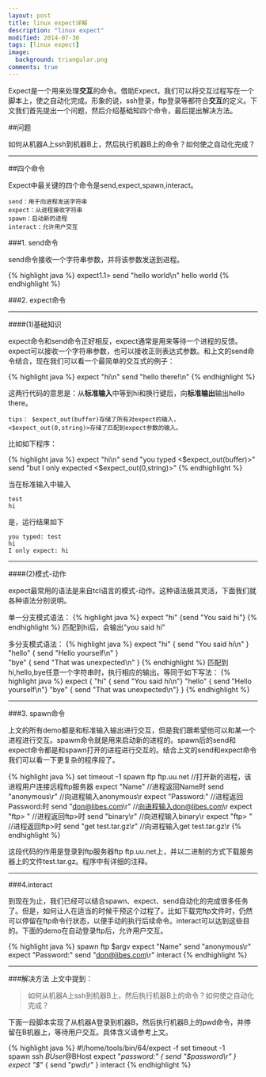 ```yaml
---
layout: post
title: linux expect详解
description: "linux expect"
modified: 2014-07-30
tags: [linux expect]
image:
  background: triangular.png
comments: true
---
```


Expect是一个用来处理**交互**的命令。借助Expect，我们可以将交互过程写在一个脚本上，使之自动化完成。形象的说，ssh登录，ftp登录等都符合**交互**的定义。下文我们首先提出一个问题，然后介绍基础知四个命令，最后提出解决方法。

##问题

如何从机器A上ssh到机器B上，然后执行机器B上的命令？如何使之自动化完成？

---

##四个命令

Expect中最关键的四个命令是send,expect,spawn,interact。

```
send：用于向进程发送字符串
expect：从进程接收字符串
spawn：启动新的进程
interact：允许用户交互
```

###1. send命令

send命令接收一个字符串参数，并将该参数发送到进程。

{% highlight java %}
expect1.1> send "hello world\n"
hello world
{% endhighlight  %}


###2. expect命令

-----

####(1)基础知识

expect命令和send命令正好相反，expect通常是用来等待一个进程的反馈。expect可以接收一个字符串参数，也可以接收正则表达式参数。和上文的send命令结合，现在我们可以看一个最简单的交互式的例子：

{% highlight java %}
expect "hi\n"
send "hello there!\n"
{% endhighlight  %}

这两行代码的意思是：从**标准输入**中等到hi和换行键后，向**标准输出**输出hello there。

```
tips： $expect_out(buffer)存储了所有对expect的输入，<$expect_out(0,string)>存储了匹配到expect参数的输入。
```

比如如下程序：

{% highlight java %}
expect "hi\n"
send "you typed <$expect_out(buffer)>"
send "but I only expected <$expect_out(0,string)>"
{% endhighlight  %}

当在标准输入中输入

```
test
hi
```

是，运行结果如下

```
you typed: test
hi
I only expect: hi
```

------

####(2)模式-动作


expect最常用的语法是来自tcl语言的模式-动作。这种语法极其灵活，下面我们就各种语法分别说明。

单一分支模式语法：
{% highlight java %}
expect "hi" {send "You said hi"}
{% endhighlight  %}
匹配到hi后，会输出"you said hi"


多分支模式语法：
{% highlight java %}
expect "hi" { send "You said hi\n" } \
"hello" { send "Hello yourself\n" } \
"bye" { send "That was unexpected\n" }
{% endhighlight  %}
匹配到hi,hello,bye任意一个字符串时，执行相应的输出。等同于如下写法：
{% highlight java %}
expect {
"hi" { send "You said hi\n"}
"hello" { send "Hello yourself\n"}
"bye" { send "That was unexpected\n"}
}
{% endhighlight  %}

-----

###3. spawn命令

上文的所有demo都是和标准输入输出进行交互，但是我们跟希望他可以和某一个进程进行交互。spawm命令就是用来启动新的进程的。spawn后的send和expect命令都是和spawn打开的进程进行交互的。结合上文的send和expect命令我们可以看一下更复杂的程序段了。

{% highlight java %}
set timeout -1
spawn ftp ftp.uu.net      //打开新的进程，该进程用户连接远程ftp服务器
expect "Name"             //进程返回Name时
send "anonymous\r"        //向进程输入anonymous\r
expect "Password:"        //进程返回Password:时
send "don@libes.com\r"    //向进程输入don@libes.com\r
expect "ftp> "            //进程返回ftp>时
send "binary\r"           //向进程输入binary\r
expect "ftp> "            //进程返回ftp>时
send "get test.tar.gz\r"  //向进程输入get test.tar.gz\r
{% endhighlight  %}

这段代码的作用是登录到ftp服务器ftp ftp.uu.net上，并以二进制的方式下载服务器上的文件test.tar.gz。程序中有详细的注释。

-----

###4.interact

到现在为止，我们已经可以结合spawn、expect、send自动化的完成很多任务了。但是，如何让人在适当的时候干预这个过程了。比如下载完ftp文件时，仍然可以停留在ftp命令行状态，以便手动的执行后续命令。interact可以达到这些目的。下面的demo在自动登录ftp后，允许用户交互。

{% highlight java %}
spawn ftp $argv
expect "Name"
send "anonymous\r"
expect "Password:"
send "don@libes.com\r"
interact
{% endhighlight  %}

------

###解决方法
上文中提到：
>如何从机器A上ssh到机器B上，然后执行机器B上的命令？如何使之自动化完成？

下面一段脚本实现了从机器A登录到机器B，然后执行机器B上的pwd命令，并停留在B机器上，等待用户交互。具体含义请参考上文。

{% highlight java %}
 #!/home/tools/bin/64/expect -f
 set timeout -1  
 spawn ssh $BUser@$BHost
 expect  "*password:" { send "$password\r" }
 expect  "$*" { send "pwd\r" }
 interact
{% endhighlight  %}

